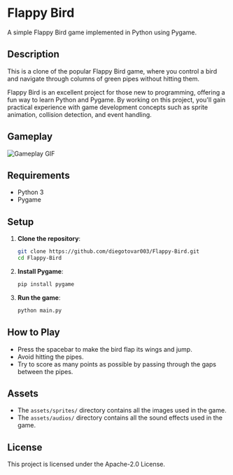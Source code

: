 # Flappy Bird

A simple Flappy Bird game implemented in Python using Pygame.

## Description

This is a clone of the popular Flappy Bird game, where you control a bird and navigate through columns of green pipes without hitting them.

Flappy Bird is an excellent project for those new to programming, offering a fun way to learn Python and Pygame. By working on this project, you'll gain practical experience with game development concepts such as sprite animation, collision detection, and event handling.

## Gameplay

![Gameplay GIF](Flappy-Bird/Gameplay_FlappyBird.gif)

## Requirements

- Python 3
- Pygame

## Setup

1. **Clone the repository**:
    ```bash
    git clone https://github.com/diegotovar003/Flappy-Bird.git
    cd Flappy-Bird
    ```

2. **Install Pygame**:
    ```bash
    pip install pygame
    ```

3. **Run the game**:
    ```bash
    python main.py
    ```

## How to Play

- Press the spacebar to make the bird flap its wings and jump.
- Avoid hitting the pipes.
- Try to score as many points as possible by passing through the gaps between the pipes.

## Assets

- The `assets/sprites/` directory contains all the images used in the game.
- The `assets/audios/` directory contains all the sound effects used in the game.

## License

This project is licensed under the Apache-2.0 License.
